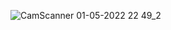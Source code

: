![CamScanner 01-05-2022 22 49_2](https://user-images.githubusercontent.com/77566403/148275490-3b1b0f14-5c98-451c-841e-2940fcf602f0.jpg)
